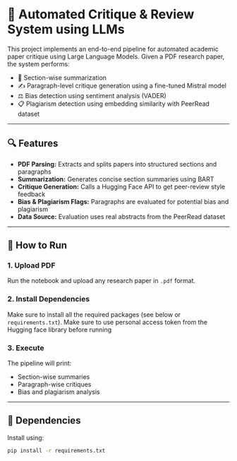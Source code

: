 # 🧠 Automated Critique & Review System using LLMs

This project implements an end-to-end pipeline for automated academic paper critique using Large Language Models. Given a PDF research paper, the system performs:

- 📄 Section-wise summarization
- ✍️ Paragraph-level critique generation using a fine-tuned Mistral model
- ⚖️ Bias detection using sentiment analysis (VADER)
- 📋 Plagiarism detection using embedding similarity with PeerRead dataset

---

## 🔍 Features

- **PDF Parsing:** Extracts and splits papers into structured sections and paragraphs
- **Summarization:** Generates concise section summaries using BART
- **Critique Generation:** Calls a Hugging Face API to get peer-review style feedback
- **Bias & Plagiarism Flags:** Paragraphs are evaluated for potential bias and plagiarism
- **Data Source:** Evaluation uses real abstracts from the PeerRead dataset

---

## 🚀 How to Run

### 1. Upload PDF
Run the notebook and upload any research paper in `.pdf` format.

### 2. Install Dependencies
Make sure to install all the required packages (see below or `requirements.txt`).
Make sure to use personal access token from the Hugging face library before running

### 3. Execute
The pipeline will print:
- Section-wise summaries
- Paragraph-wise critiques
- Bias and plagiarism analysis

---

## 🧰 Dependencies

Install using:

```bash
pip install -r requirements.txt
